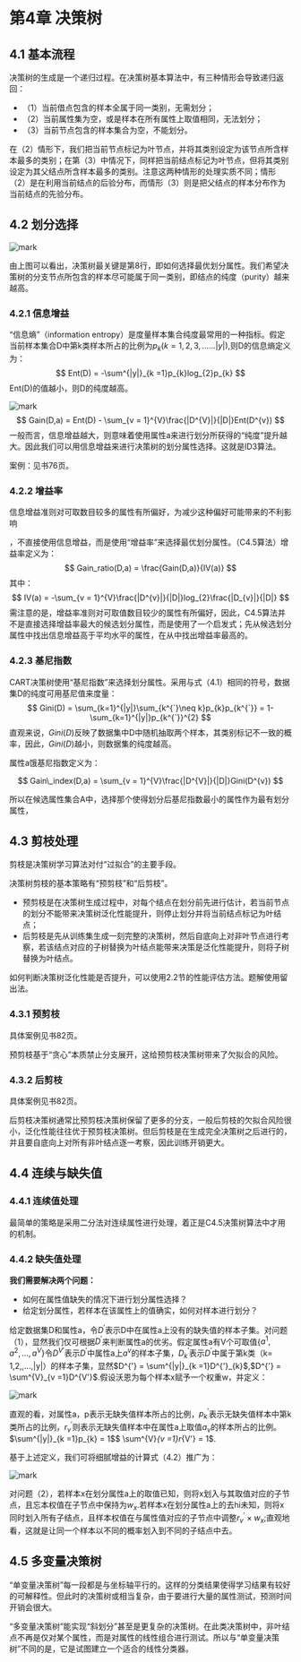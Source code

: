 # 第4章 决策树

## 4.1 基本流程

决策树的生成是一个递归过程。在决策树基本算法中，有三种情形会导致递归返回：

- （1）当前借点包含的样本全属于同一类别，无需划分；
- （2）当前属性集为空，或是样本在所有属性上取值相同，无法划分；
- （3）当前节点包含的样本集合为空，不能划分。

在（2）情形下，我们把当前节点标记为叶节点，并将其类别设定为该节点所含样本最多的类别；在第（3）中情况下，同样把当前结点标记为叶节点，但将其类别设定为其父结点所含样本最多的类别。注意这两种情形的处理实质不同；情形（2）是在利用当前结点的后验分布，而情形（3）则是把父结点的样本分布作为当前结点的先验分布。

## 4.2 划分选择

![mark](http://p6yio0wew.bkt.clouddn.com/blog/180508/KGdE9ff2B3.png)

由上图可以看出，决策树最关键是第8行，即如何选择最优划分属性。我们希望决策树的分支节点所包含的样本尽可能属于同一类别，即结点的纯度（purity）越来越高。

### 4.2.1 信息增益

“信息熵”（information entropy）是度量样本集合纯度最常用的一种指标。假定当前样本集合D中第k类样本所占的比例为$p_{k}(k = 1,2,3,......|y|)$,则D的信息熵定义为：
$$
Ent(D) = -\sum^{|y|}_{k =1}p_{k}log_{2}p_{k}
$$
Ent(D)的值越小，则D的纯度越高。

![mark](http://p6yio0wew.bkt.clouddn.com/blog/180508/LdJjDc60JH.png)
$$
Gain(D,a) = Ent(D) - \sum_{v = 1}^{V}\frac{|D^{V}|}{|D|}Ent(D^{v})
$$
一般而言，信息增益越大，则意味着使用属性a来进行划分所获得的“纯度”提升越大。因此我们可以用信息增益来进行决策树的划分属性选择。这就是ID3算法。

案例：见书76页。

### 4.2.2 增益率

信息增益准则对可取数目较多的属性有所偏好，为减少这种偏好可能带来的不利影响

，不直接使用信息增益，而是使用“增益率”来选择最优划分属性。（C4.5算法）增益率定义为：
$$
Gain_ratio(D,a) = \frac{Gain(D,a)}{IV(a)}
$$
其中：
$$
IV(a) = -\sum_{v = 1}^{V}\frac{|D^{v}|}{|D|}log_{2}\frac{|D_{v}|}{|D|}
$$
需注意的是，增益率准则对可取值数目较少的属性有所偏好，因此，C4.5算法并不是直接选择增益率最大的候选划分属性，而是使用了一个启发式；先从候选划分属性中找出信息增益高于平均水平的属性，在从中找出增益率最高的。

### 4.2.3 基尼指数

CART决策树使用“基尼指数”来选择划分属性。采用与式（4.1）相同的符号，数据集D的纯度可用基尼值来度量：
$$
Gini(D) = \sum_{k=1}^{|y|}\sum_{k^{`}\neq k}p_{k}p_{k^{`}} = 1-\sum_{k=1}^{|y|}p_{k^{`}}^{2}
$$
直观来说，$Gini(D)$反映了数据集中D中随机抽取两个样本，其类别标记不一致的概率，因此，$Gini(D)$越小，则数据集的纯度越高。

属性a饿基尼指数定义为：

$$
Gain\_index(D,a) = \sum_{v = 1}^{V}\frac{|D^{V}|}{|D|}Gini(D^{v})
$$

所以在候选属性集合A中，选择那个使得划分后基尼指数最小的属性作为最有划分属性，

## 4.3 剪枝处理

剪枝是决策树学习算法对付“过拟合”的主要手段。

决策树剪枝的基本策略有“预剪枝”和“后剪枝”。

- 预剪枝是在决策树生成过程中，对每个结点在划分前先进行估计，若当前节点的划分不能带来决策树泛化性能提升，则停止划分并将当前结点标记为叶结点；
- 后剪枝是先从训练集生成一刻完整的决策树，然后自底向上对非叶节点进行考察，若该结点对应的子树替换为叶结点能带来决策是泛化性能提升，则将子树替换为叶结点。

如何判断决策树泛化性能是否提升，可以使用2.2节的性能评估方法。题解使用留出法。

### 4.3.1 预剪枝

具体案例见书82页。

预剪枝基于“贪心”本质禁止分支展开，这给预剪枝决策树带来了欠拟合的风险。

### 4.3.2 后剪枝  

具体案例见书82页。

后剪枝决策树通常比预剪枝决策树保留了更多的分支，一般后剪枝的欠拟合风险很小，泛化性能往往优于预剪枝决策树。但后剪枝是在生成完全决策树之后进行的，并且要自底向上对所有非叶结点逐一考察，因此训练开销更大。

## 4.4 连续与缺失值

### 4.4.1 连续值处理

最简单的策略是采用二分法对连续属性进行处理，着正是C4.5决策树算法中才用的机制。

### 4.4.2 缺失值处理

**我们需要解决两个问题：**

- 如何在属性值缺失的情况下进行划分属性选择？
- 给定划分属性，若样本在该属性上的值确实，如何对样本进行划分？

给定数据集D和属性a，令$D^{'}$表示D中在属性a上没有的缺失值的样本子集。对问题（1），显然我们仅可根据$D^{'}$来判断属性a的优劣。假定属性a有V个可取值{$a^{1},a^{2},...,a^{V}$}令$D^{V'}$表示$D^{'}$中属性a上$a^{v}$的样本子集，$D^{'}_{k}$表示$D^{'}$中属于第k类（k= 1,2,,...,|y|）的样本子集，显然$D^{'} = \sum^{|y|}_{k =1}D^{'}_{k}$,$D^{'} = \sum^{V}_{v =1}D^{V'}$.假设沃恩为每个样本x赋予一个权重w，并定义：

![mark](http://p6yio0wew.bkt.clouddn.com/blog/180509/m2blaK4Bk0.png)

直观的看，对属性a，p表示无缺失值样本所占的比例，$p^{'}_{k}$表示无缺失值样本中第k类所占的比例，$r^{'}_{v}$则表示无缺失值样本中在属性a上取值$a_{v}$的样本所占的比例。$\sum^{|y|}_{k =1}p_{k} = 1$$ \sum^{V}_{v =1}r_{V'} = 1$.

基于上述定义，我们可将细腻增益的计算式（4.2）推广为：

![mark](http://p6yio0wew.bkt.clouddn.com/blog/180509/kGKG4aFJmB.png)

对问题（2），若样本x在划分属性a上的取值已知，则将x划入与其取值对应的子节点，且忘本权值在子节点中保持为$w_{x}$.若样本x在划分属性a上的去hi未知，则将x同时划入所有子结点，且样本权值在与属性值对应的子节点中调整$r^{'}_{v}\times w_{x}$;直观地看，这就是让同一个样本以不同的概率划入到不同的子结点中去。

##  4.5 多变量决策树

“单变量决策树”每一段都是与坐标轴平行的。这样的分类结果使得学习结果有较好的可解释性。但此时的决策树或相当复杂，由于要进行大量的属性测试，预测时间开销会很大。

“多变量决策树”能实现“斜划分”甚至是更复杂的决策树。在此类决策树中，非叶结点不再是仅对某个属性，而是对属性的线性组合进行测试。所以与“单变量决策树”不同的是，它是试图建立一个适合的线性分类器。

